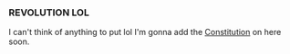 
  
  
    
    
    
### REVOLUTION LOL

I can't think of anything to put lol
I'm gonna add the [Constitution](https://www.techapps-revolution.ga/constitution) on here soon.
